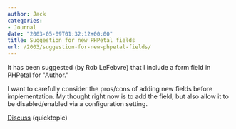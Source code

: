 ```yaml
---
author: Jack
categories:
- Journal
date: "2003-05-09T01:32:12+00:00"
title: Suggestion for new PHPetal fields
url: /2003/suggestion-for-new-phpetal-fields/
---
```


It has been suggested (by Rob LeFebvre) that I include a form field in PHPetal for "Author."

I want to carefully consider the pros/cons of adding new fields before implementation. My thought right now is to add the field, but also allow it to be disabled/enabled via a configuration setting.

[Discuss][1] (quicktopic)

 [1]: http://www.quicktopic.com/19/H/fmVLafH8BYSPN
